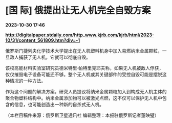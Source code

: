 # [国 际] 俄提出让无人机完全自毁方案

**2023-10-30 17:46**

**http://digitalpaper.stdaily.com/http_www.kjrb.com/kjrb/html/2023-10/31/content_561809.htm?div=-1**

 俄罗斯门捷列夫化学技术大学提出在无人机塑料机身中加入易燃纳米金属颗粒，一旦敌人捕获了无人机，它就可以彻底自毁。

 该校高能材料实验室研究员德米特里·帕特里克耶夫称，如果无人机被敌人俘获，仅仅摧毁电子设备可能还不够。整个无人机或其关键部件的受控自毁可能是摆脱这种情况的一种方法。

 作为这个问题的解决方案，研究人员提议将纳米金属颗粒加入到构成无人机主体的聚合物塑料结构中。纳米金属添加物可以被激光点燃，这不仅可以保护无人机中包含的信息，也可能创造出一种新的自杀式无人机。

 （本栏目稿件来源：俄罗斯卫星通讯社 编辑整理：本报驻俄罗斯记者董映璧）